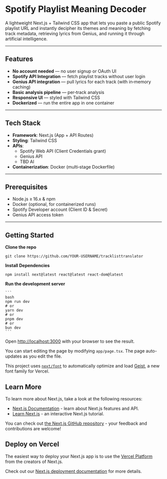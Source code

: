 # Spotify Playlist Meaning Decoder

A lightweight Next.js + Tailwind CSS app that lets you paste a public Spotify playlist URL and instantly decipher its themes and meaning by fetching track metadata, retrieving lyrics from Genius, and running it through artificial intelligence.

---

## Features

- **No account needed** — no user signup or OAuth UI  
- **Spotify API Integration** — fetch playlist tracks without user login  
- **Genius API integration** — pull lyrics for each track (with in‑memory caching)  
- **Basic analysis pipeline** — per‑track analysis
- **Responsive UI** — styled with Tailwind CSS  
- **Dockerized** — run the entire app in one container  

---

## Tech Stack

- **Framework**: Next.js (App + API Routes)  
- **Styling**: Tailwind CSS  
- **APIs**:  
  - Spotify Web API (Client Credentials grant)  
  - Genius API
  - TBD AI
- **Containerization**: Docker (multi‑stage Dockerfile)  

---

## Prerequisites

- Node.js ≥ 16.x & npm  
- Docker (optional, for containerized runs)  
- Spotify Developer account (Client ID & Secret)  
- Genius API access token  

---

## Getting Started

**Clone the repo**
```
git clone https://github.com/YOUR-USERNAME/tracklisttranslator
```

**Install Dependencies**

```
npm install next@latest react@latest react-dom@latest
```

**Run the development server**

    ```
    bash
    npm run dev
    # or
    yarn dev
    # or
    pnpm dev
    # or
    bun dev
    ```

Open [http://localhost:3000](http://localhost:3000) with your browser to see the result.

You can start editing the page by modifying `app/page.tsx`. The page auto-updates as you edit the file.

This project uses [`next/font`](https://nextjs.org/docs/app/building-your-application/optimizing/fonts) to automatically optimize and load [Geist](https://vercel.com/font), a new font family for Vercel.

## Learn More

To learn more about Next.js, take a look at the following resources:

- [Next.js Documentation](https://nextjs.org/docs) - learn about Next.js features and API.
- [Learn Next.js](https://nextjs.org/learn) - an interactive Next.js tutorial.

You can check out [the Next.js GitHub repository](https://github.com/vercel/next.js) - your feedback and contributions are welcome!

## Deploy on Vercel

The easiest way to deploy your Next.js app is to use the [Vercel Platform](https://vercel.com/new?utm_medium=default-template&filter=next.js&utm_source=create-next-app&utm_campaign=create-next-app-readme) from the creators of Next.js.

Check out our [Next.js deployment documentation](https://nextjs.org/docs/app/building-your-application/deploying) for more details.
